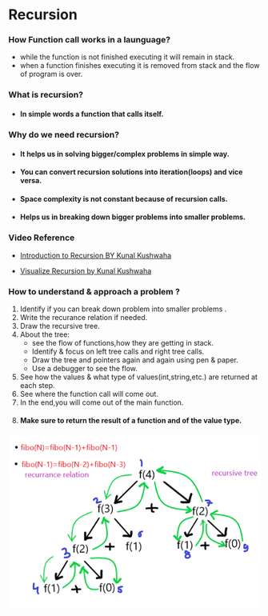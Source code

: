 # **Recursion**
### **How Function call works in a launguage?**
- while the function is not finished executing it will remain in stack.
- when a function finishes executing it is removed from stack and the flow of program is over.

 ### **What is recursion?**
 - #### In simple words a function that calls itself.

 ### **Why do we need recursion?**
 - #### It helps us in solving bigger/complex problems in simple way.
 - #### You can convert recursion solutions into iteration(loops) and vice versa.
- #### Space complexity is not constant because of recursion calls. 
- #### Helps us in breaking down bigger problems into smaller problems.

 ### Video Reference
 - [Introduction to Recursion BY 
Kunal Kushwaha](https://youtu.be/M2uO2nMT0Bk?t=108)

- [Visualize Recursion by Kunal Kushwaha ](https://youtu.be/M2uO2nMT0Bk?t=3049)

### **How to understand & approach a problem ?**
1.  Identify if you can break down problem into smaller problems .
2. Write the recurance relation if needed.
3. Draw the recursive tree.
4. About the tree:
   - see the flow of functions,how they are getting in stack.
   - Identify & focus on left tree calls and right tree calls.
   - Draw the tree and pointers again and again using pen & paper.
   - Use a debugger to see the flow. 
5. See how the values & what type of values(int,string,etc.) are returned  at each step.
6. See where the function call will come out.
7. In the end,you will come out of the main function.
8. ####  **Make sure to return   the result of a function and of the value type.**

<img src="recursion.png">